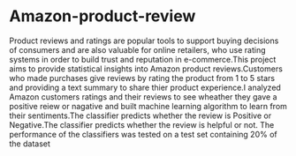 # Amazon-product-review

Product reviews and ratings are popular tools to support buying decisions of consumers and are also valuable for online retailers, who use rating systems in order to build trust and reputation in e-commerce.This project aims to provide statistical insights into Amazon product reviews.Customers who made purchases give reviews by rating the product from 1 to 5 stars and providing a text summary to share thier product experience.I analyzed Amazon customers ratings and their reviews to see wheather they gave a positive reiew or nagative and built machine learning algorithm to learn from their sentiments.The classifier predicts whether the review is Positive or Negative.The classifier predicts whether the review is helpful or not. The performance of the classifiers was tested on a test set containing 20% of the dataset
